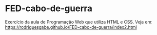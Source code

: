 # FED-cabo-de-guerra

Exercício da aula de Programação Web que utiliza HTML e CSS.
Veja em: https://rodriguesgabe.github.io/FED-cabo-de-guerra/index2.html
